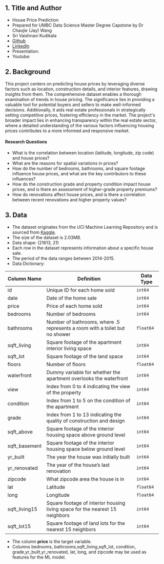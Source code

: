 ## 1. Title and Author

- House Price Prediction
- Prepared for UMBC Data Science Master Degree Capstone by Dr Chaojie (Jay) Wang
- Sri Vaishnavi Kudikala
- [Github](https://github.com/SriVaishnaviK)
- [LinkedIn](https://www.linkedin.com/in/vaishnavikudikala)
- Presentation:
- Youtube:
    
## 2. Background


This project centers on predicting house prices by leveraging diverse factors such as location, construction details, and interior features, drawing insights from them. The comprehensive dataset enables a thorough examination of trends in house pricing. The significance lies in providing a valuable tool for potential buyers and sellers to make well-informed decisions. Additionally, it aids real estate professionals in strategically setting competitive prices, fostering efficiency in the market. The project's broader impact lies in enhancing transparency within the real estate sector, where a detailed understanding of the various factors influencing housing prices contributes to a more informed and responsive market.
#### Research Questions
- What is the correlation between location (latitude, longitude, zip code) and house prices?
- What are the reasons for spatial variations in prices?
- How do the number of bedrooms, bathrooms, and square footage influence house prices, and what are the key contributors to these influences?
- How do the construction grade and property condition impact house prices, and is there an assessment of higher-grade property premiums?
- How do renovations affect house prices, and is there a correlation between recent renovations and higher property values?
## 3. Data 


- The dataset originates from the UCI Machine Learning Repository and is sourced from [Kaggle](https://www.kaggle.com/datasets/astronautelvis/kc-house-data/data).
- The size of the dataset is 2.03MB.
- Data shape: (21613, 21)
- Each row in the dataset represents information about a specific house sale.
- The period of the data ranges between 2014-2015.
- Data Dictionary:

  
| Column Name     | Definition                                                | Data Type |
|-----------------|-----------------------------------------------------------|-----------|
| id              | Unique ID for each home sold                               | `int64`   |
| date            | Date of the home sale                                      | `int64`   |
| price           | Price of each home sold                                    | `int64`   |
| bedrooms        | Number of bedrooms                                        | `int64`   |
| bathrooms       | Number of bathrooms, where .5 represents a room with a toilet but no shower | `float64` |
| sqft_living     | Square footage of the apartment interior living space     | `int64`   |
| sqft_lot        | Square footage of the land space                           | `int64`   |
| floors          | Number of floors                                          | `float64` |
| waterfront      | Dummy variable for whether the apartment overlooks the waterfront | `int64`   |
| view            | Index from 0 to 4 indicating the view of the property     | `int64`   |
| condition       | Index from 1 to 5 on the condition of the apartment       | `int64`   |
| grade           | Index from 1 to 13 indicating the quality of construction and design | `int64`   |
| sqft_above      | Square footage of the interior housing space above ground level | `int64`   |
| sqft_basement   | Square footage of the interior housing space below ground level | `int64`   |
| yr_built        | The year the house was initially built                     | `int64`   |
| yr_renovated    | The year of the house’s last renovation                    | `int64`   |
| zipcode         | What zipcode area the house is in                          | `int64`   |
| lat             | Latitude                                                  | `float64` |
| long            | Longitude                                                 | `float64` |
| sqft_living15   | Square footage of interior housing living space for the nearest 15 neighbors | `int64`   |
| sqft_lot15      | Square footage of land lots for the nearest 15 neighbors   | `int64`   |

 
  
- The column **price** is the target variable.
- Columns bedrooms, bathrooms,sqft_living,sqft_lot, condition, grade,yr_built,yr_renovated, lat, long, and zipcode may be used as features for the ML model.
